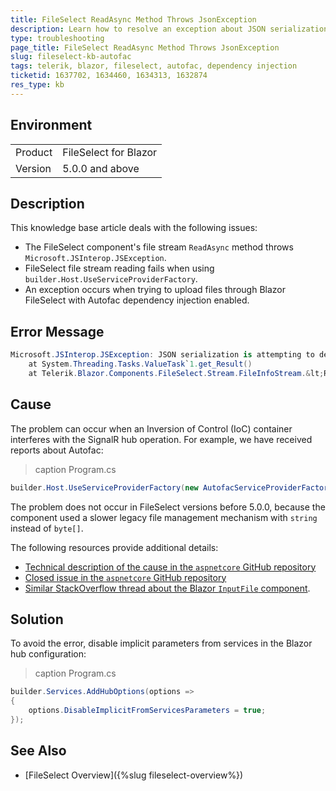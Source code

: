 ```yaml
---
title: FileSelect ReadAsync Method Throws JsonException
description: Learn how to resolve an exception about JSON serialization attempting to deserialize an unexpected byte array when using the Telerik Blazor FileSelect.
type: troubleshooting
page_title: FileSelect ReadAsync Method Throws JsonException
slug: fileselect-kb-autofac
tags: telerik, blazor, fileselect, autofac, dependency injection
ticketid: 1637702, 1634460, 1634313, 1632874
res_type: kb
---
```


## Environment

<table>
    <tbody>
        <tr>
            <td>Product</td>
            <td>FileSelect for Blazor</td>
        </tr>
        <tr>
            <td>Version</td>
            <td>5.0.0 and above</td>
        </tr>
    </tbody>
</table>


## Description

This knowledge base article deals with the following issues:

* The FileSelect component's file stream `ReadAsync` method throws `Microsoft.JSInterop.JSException`.
* FileSelect file stream reading fails when using `builder.Host.UseServiceProviderFactory`.
* An exception occurs when trying to upload files through Blazor FileSelect with Autofac dependency injection enabled.


## Error Message

````C#
Microsoft.JSInterop.JSException: JSON serialization is attempting to deserialize an unexpected byte array.
    at System.Threading.Tasks.ValueTask`1.get_Result()
    at Telerik.Blazor.Components.FileSelect.Stream.FileInfoStream.&lt;ReadBytesAsync&gt;d__24.MoveNext()
````


## Cause

The problem can occur when an Inversion of Control (IoC) container interferes with the SignalR hub operation. For example, we have received reports about Autofac:

>caption Program.cs

<div class="skip-repl"></div>

````C#
builder.Host.UseServiceProviderFactory(new AutofacServiceProviderFactory());
````

The problem does not occur in FileSelect versions before 5.0.0, because the component used a slower legacy file management mechanism with `string` instead of `byte[]`.

The following resources provide additional details:

* [Technical description of the cause in the `aspnetcore` GitHub repository](https://github.com/dotnet/aspnetcore/issues/38842#issuecomment-1342540950)
* [Closed issue in the `aspnetcore` GitHub repository](https://github.com/dotnet/aspnetcore/issues/47875)
* [Similar StackOverflow thread about the Blazor `InputFile` component](https://stackoverflow.com/questions/76098236/blazor-inputfile-component-does-not-work-when-registering-autofacserviceprovider).


## Solution

To avoid the error, disable implicit parameters from services in the Blazor hub configuration:

>caption Program.cs

<div class="skip-repl"></div>

```C#
builder.Services.AddHubOptions(options =>
{
    options.DisableImplicitFromServicesParameters = true;
});
```

## See Also

* [FileSelect Overview]({%slug fileselect-overview%})
